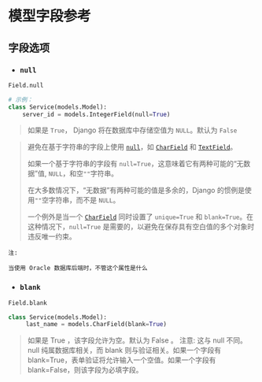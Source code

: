 # 模型字段参考



## 字段选项

- ### `null`

```python
Field.null

# 示例：
class Service(models.Model):
    server_id = models.IntegerField(null=True)
```

> 如果是 `True`， Django 将在数据库中存储空值为 `NULL`。默认为 `False`

> 避免在基于字符串的字段上使用 [`null`](https://docs.djangoproject.com/zh-hans/3.2/ref/models/fields/#django.db.models.Field.null)，如 [`CharField`](https://docs.djangoproject.com/zh-hans/3.2/ref/models/fields/#django.db.models.CharField) 和 [`TextField`](https://docs.djangoproject.com/zh-hans/3.2/ref/models/fields/#django.db.models.TextField)。
>
> 如果一个基于字符串的字段有 `null=True`，这意味着它有两种可能的“无数据”值, `NULL`，和空`""`字符串。
>
> 在大多数情况下，“无数据”有两种可能的值是多余的，Django 的惯例是使用`""`空字符串，而不是 `NULL`。
>
> 一个例外是当一个 [`CharField`](https://docs.djangoproject.com/zh-hans/3.2/ref/models/fields/#django.db.models.CharField) 同时设置了 `unique=True` 和 `blank=True`。在这种情况下，`null=True` 是需要的，以避免在保存具有空白值的多个对象时违反唯一约束。

```
注:

当使用 Oracle 数据库后端时，不管这个属性是什么
```



- ### `blank`

```python
Field.blank

class Service(models.Model):
     last_name = models.CharField(blank=True)
```

> 如果是 True ，该字段允许为空。默认为 False 。
> 注意: 这与 null 不同。 null 纯属数据库相关，而 blank 则与验证相关。如果一个字段有 blank=True，表单验证将允许输入一个空值。如果一个字段有 blank=False，则该字段为必填字段。

